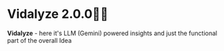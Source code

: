 # Vidalyze 2.0.0🎥💬

**Vidalyze** - here it's LLM (Gemini) powered insights and just the functional part of the overall Idea
